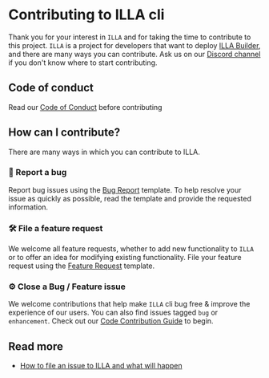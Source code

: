 # Contributing to ILLA cli

Thank you for your interest in `ILLA` and for taking the time to contribute to this project. `ILLA` is a project for developers that want to deploy [ILLA Builder](https://github.com/illa-family/illa-builder), and there are many ways you can contribute. Ask us on our [Discord channel](https://discord.com/invite/illacloud) if you don't know where to start contributing.

## Code of conduct

Read our [Code of Conduct](CODE_OF_CONDUCT.md) before contributing

## How can I contribute?

There are many ways in which you can contribute to ILLA.

### 🐛 Report a bug

Report bug issues using the [Bug Report](https://github.com/illa-family/illa/issues/new?assignees=&labels=bug&template=bug_report.md&title=%5BBUG%5D+Untitled+Bug+Issue) template.
To help resolve your issue as quickly as possible, read the template and provide the requested information.

### 🛠 File a feature request

We welcome all feature requests, whether to add new functionality to `ILLA` or to offer an idea for modifying existing functionality. File your feature request using the [Feature Request](https://github.com/illa-family/illa/issues/new?assignees=&labels=enhancement&template=feature_request.md&title=%5BFR%5D+Untitled+Feature+Request+Issue) template.

### ⚙️ Close a Bug / Feature issue

We welcome contributions that help make `ILLA` cli bug free & improve the experience of our users. You can also find issues tagged `bug` or `enhancement`. Check out our [Code Contribution Guide](docs/CodeContributionsGuidelines.md) to begin.

## Read more

- [How to file an issue to ILLA and what will happen](./ISSUES.md)
